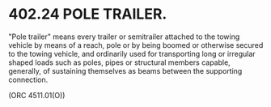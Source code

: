 402.24 POLE TRAILER.
====================

"Pole trailer" means every trailer or semitrailer attached to the towing
vehicle by means of a reach, pole or by being boomed or otherwise
secured to the towing vehicle, and ordinarily used for transporting long
or irregular shaped loads such as poles, pipes or structural members
capable, generally, of sustaining themselves as beams between the
supporting connection.

(ORC 4511.01(O))
